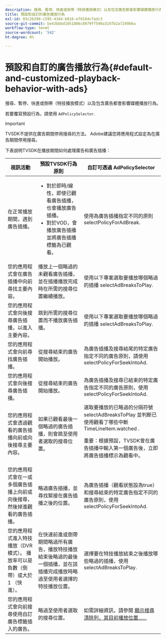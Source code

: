 ```yaml
---
description: 搜尋、暫停、快進或倒帶（特技播放模式）以及包含廣告都會影響媒體播放行為。
title: 預設和自訂的廣告播放行為
exl-id: 03c2b398-c595-4344-b816-ef0184cfadc3
source-git-commit: be43bbbd1051886c8979ff590a3197b2a7249b6a
workflow-type: tm+mt
source-wordcount: '542'
ht-degree: 0%

---
```


# 預設和自訂的廣告播放行為{#default-and-customized-playback-behavior-with-ads}

搜尋、暫停、快進或倒帶（特技播放模式）以及包含廣告都會影響媒體播放行為。

若要覆寫預設行為，請使用 `AdPolicySelector`.

>[!IMPORTANT]
>
>TVSDK不提供在廣告期間停用搜尋的方法。 Adobe建議您將應用程式設定為在廣告期間停用搜尋。

下表說明TVSDK在播放期間如何處理廣告和廣告插播：

<table id="table_466538B1C2A646B89EB4F9AA111203BE"> 
 <thead> 
  <tr> 
   <th colname="col1" class="entry"> 視訊活動 </th> 
   <th colname="col2" class="entry"> 預設TVSDK行為原則 </th> 
   <th colname="col3" class="entry">自訂可透過 <span class="codeph"> AdPolicySelector</span> </th> 
  </tr>
 </thead>
 <tbody> 
  <tr> 
   <td colname="col1"> 在正常播放期間，遇到廣告插播。 </td> 
   <td colname="col2"> 
    <ul id="ul_10D2638676EA4ADDA718E61BD4FDC1D2"> 
     <li id="li_D5CC30F063934C738971E2E8AF00C137"> 對於即時/線性，即使已觀看廣告插播，也會播放廣告插播。 </li> 
     <li id="li_D962C0938DA74186AE99D117E5A74E38">對於VOD，會播放廣告插播並將廣告插播標籤為已觀看。 </li> 
    </ul> </td> 
   <td colname="col3">使用為廣告插播指定不同的原則 <span class="codeph"> selectPolicyForAdBreak</span>. </td> 
  </tr> 
  <tr> 
   <td colname="col1"> 您的應用程式會在廣告插播中向前尋找主要內容。 </td> 
   <td colname="col2"> 播放上一個略過的未觀看廣告插播，並在插播播放完成時在所需的搜尋位置繼續播放。 </td> 
   <td colname="col3">使用以下專案選取要播放哪個略過的插播 <span class="codeph"> selectAdBreaksToPlay</span>. </td> 
  </tr> 
  <tr> 
   <td colname="col1"> 您的應用程式會向後搜尋廣告插播，以進入主要內容。 </td> 
   <td colname="col2"> 跳到所需的搜尋位置而不播放廣告插播。 </td> 
   <td colname="col3">使用以下專案選取要播放哪個略過的插播 <span class="codeph"> selectAdBreaksToPlay</span>. </td> 
  </tr> 
  <tr> 
   <td colname="col1"> 您的應用程式會向前尋找廣告插播。 </td> 
   <td colname="col2"> 從搜尋結束的廣告開始播放。 </td> 
   <td colname="col3">為廣告插播及搜尋結尾的特定廣告指定不同的廣告原則，請使用 <span class="codeph"> selectPolicyForSeekIntoAd</span>. </td> 
  </tr> 
  <tr> 
   <td colname="col1"> 您的應用程式會向後搜尋廣告插播。 </td> 
   <td colname="col2"> 從搜尋結束的廣告開始播放。 </td> 
   <td colname="col3">為廣告插播及搜尋已結束的特定廣告指定不同的廣告原則，使用 <span class="codeph"> selectPolicyForSeekIntoAd</span>. </td> 
  </tr> 
  <tr> 
   <td colname="col1"> 您的應用程式會透過觀看的廣告插播向前或向後搜尋主要內容。 </td> 
   <td colname="col2"> 如果已觀看最後一個略過的廣告插播，則會跳至使用者選取的搜尋位置。 </td> 
   <td colname="col3">選取要播放的已略過的分隔符號 <span class="codeph"> selectAdBreaksToPlay</span> 並判斷已使用觀看了哪些中斷 <span class="codeph"> TimeLineItem.watched</span> . <p>重要：根據預設，TVSDK會在廣告插播中輸入第一個廣告後，立即將廣告插播標示為觀看中。 </p> </td> 
  </tr> 
  <tr> 
   <td colname="col1"> 您的應用程式會在一或多個廣告插播上向前或向後搜尋，然後掉進觀看的廣告插播。 </td> 
   <td colname="col2"> 略過廣告插播，並尋找緊接在廣告插播之後的位置。 </td> 
   <td colname="col3">為廣告插播（觀看狀態設為true）和搜尋結束的特定廣告指定不同的廣告原則，使用 <span class="codeph"> selectPolicyForSeekIntoAd</span>. </td> 
  </tr> 
  <tr> 
   <td colname="col1"> 您的應用程式進入特技播放（DVR模式）。 播放率可以是負數（倒帶）或大於1 （快進）。 </td> 
   <td colname="col2"> 在快速前進或倒帶期間略過所有廣告，播放特技播放結束後略過的最後一個插播，並在該插播完成播放時略過至使用者選擇的特技播放位置。 </td> 
   <td colname="col3">選擇要在特技播放結束之後播放哪些略過的插播，使用 <span class="codeph"> selectAdBreaksToPlay</span>. </td> 
  </tr> 
  <tr> 
   <td colname="col1"> 您的應用程式會向前搜尋使用自訂廣告標籤插入的廣告。 </td> 
   <td colname="col2"> 略過至使用者選取的搜尋位置。 </td> 
   <td colname="col3">如需詳細資訊，請參閱 <a href="../../tvsdk-1.4-for-desktop-hls/t-psdk-dhls-1.4-configure/c-psdk-dhls-1.4-ui-configure/t-psdk-dhls-1.4-ui-seek-scrub-bar-display.md" format="dita" scope="local"> 顯示搜尋清除列，其目前播放位置……</a> </td> 
  </tr> 
 </tbody> 
</table>
